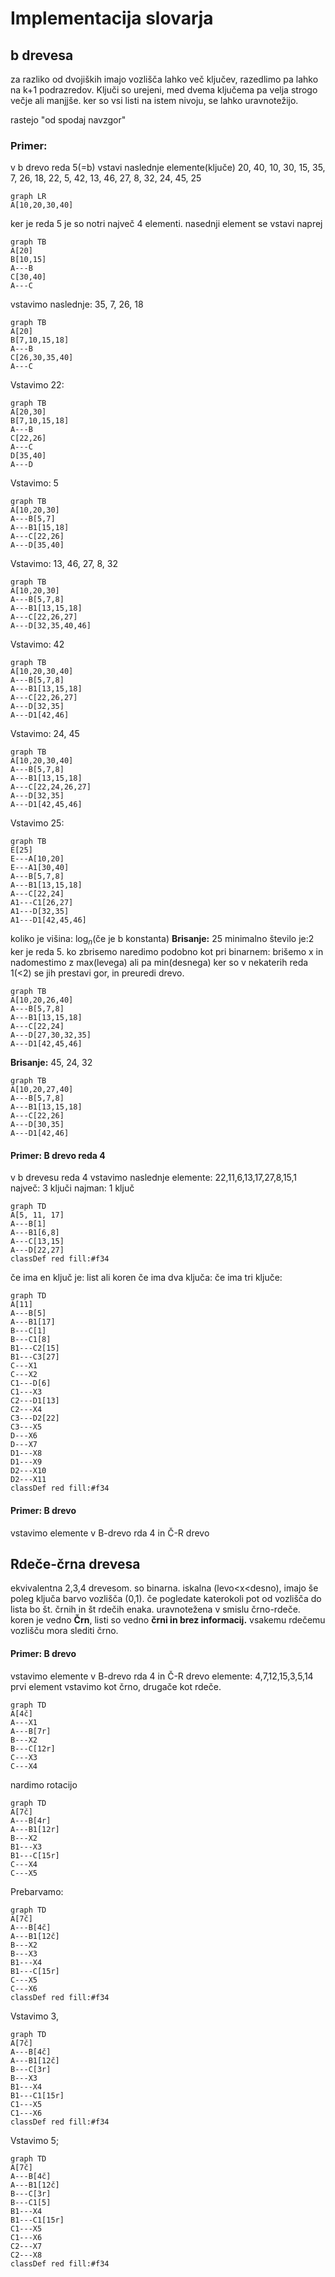 # Implementacija slovarja
## b drevesa
za razliko od dvojiških imajo vozlišča lahko več ključev, razedlimo pa lahko na k+1 podrazredov. Ključi so urejeni, med dvema ključema pa velja strogo večje ali manjjše. ker so vsi listi na istem nivoju, se lahko uravnotežijo.

rastejo "od spodaj navzgor"

### Primer:
v b drevo reda 5(=b) vstavi naslednje elemente(ključe)
20, 40, 10, 30, 15, 35, 7, 26, 18, 22, 5, 42, 13, 46, 27, 8, 32, 24, 45, 25
```mermaid
graph LR
A[10,20,30,40]
```
ker je reda 5 je so notri največ 4 elementi. nasednji element se vstavi naprej
```mermaid
graph TB
A[20]
B[10,15]
A---B
C[30,40]
A---C
```
vstavimo naslednje: 35, 7, 26, 18
```mermaid
graph TB
A[20]
B[7,10,15,18]
A---B
C[26,30,35,40]
A---C
```
Vstavimo 22:
```mermaid
graph TB
A[20,30]
B[7,10,15,18]
A---B
C[22,26]
A---C
D[35,40]
A---D
```
Vstavimo: 5
```mermaid
graph TB
A[10,20,30]
A---B[5,7]
A---B1[15,18]
A---C[22,26]
A---D[35,40]
```
Vstavimo: 13, 46, 27, 8, 32
```mermaid
graph TB
A[10,20,30]
A---B[5,7,8]
A---B1[13,15,18]
A---C[22,26,27]
A---D[32,35,40,46]
```
Vstavimo: 42
```mermaid
graph TB
A[10,20,30,40]
A---B[5,7,8]
A---B1[13,15,18]
A---C[22,26,27]
A---D[32,35]
A---D1[42,46]
```
Vstavimo: 24, 45
```mermaid
graph TB
A[10,20,30,40]
A---B[5,7,8]
A---B1[13,15,18]
A---C[22,24,26,27]
A---D[32,35]
A---D1[42,45,46]
```
Vstavimo 25:
```mermaid
graph TB
E[25]
E---A[10,20]
E---A1[30,40]
A---B[5,7,8]
A---B1[13,15,18]
A---C[22,24]
A1---C1[26,27]
A1---D[32,35]
A1---D1[42,45,46]
```
koliko je višina: $\log_n$(če je b konstanta)
**Brisanje:** 25
minimalno število je:2 ker je reda 5. ko zbrisemo naredimo podobno kot pri binarnem:
brišemo x in nadomestimo z max(levega) ali pa min(desnega)
ker so v nekaterih reda 1(<2) se jih prestavi gor, in preuredi drevo.
```mermaid
graph TB
A[10,20,26,40]
A---B[5,7,8]
A---B1[13,15,18]
A---C[22,24]
A---D[27,30,32,35]
A---D1[42,45,46]
```
**Brisanje:** 45, 24, 32
```mermaid
graph TB
A[10,20,27,40]
A---B[5,7,8]
A---B1[13,15,18]
A---C[22,26]
A---D[30,35]
A---D1[42,46]
```
#### Primer: B drevo reda 4
v b drevesu reda 4 vstavimo naslednje elemente: 22,11,6,13,17,27,8,15,1
največ: 3 ključi
najman: 1 ključ
```mermaid
graph TD
A[5, 11, 17]
A---B[1]
A---B1[6,8]
A---C[13,15]
A---D[22,27]
classDef red fill:#f34
```
če ima en ključ je: list ali koren
če ima dva ključa:
če ima tri ključe: 
```mermaid
graph TD
A[11]
A---B[5]
A---B1[17]
B---C[1]
B---C1[8]
B1---C2[15]
B1---C3[27]
C---X1
C---X2
C1---D[6]
C1---X3
C2---D1[13]
C2---X4
C3---D2[22]
C3---X5
D---X6
D---X7
D1---X8
D1---X9
D2---X10
D2---X11
classDef red fill:#f34
```

#### Primer: B drevo
vstavimo elemente v B-drevo rda 4 in Č-R drevo
## Rdeče-črna drevesa
ekvivalentna 2,3,4 drevesom. so binarna. iskalna (levo<x<desno), imajo še poleg ključa barvo vozlišča (0,1). če pogledate katerokoli pot od vozlišča do lista bo št. črnih in št rdečih enaka. uravnotežena v smislu črno-rdeče. koren je vedno **Črn**, listi so vedno **črni in brez informacij.** vsakemu rdečemu vozlišču mora slediti črno.

#### Primer: B drevo
vstavimo elemente v B-drevo rda 4 in Č-R drevo
elemente: 4,7,12,15,3,5,14
prvi element vstavimo kot črno, drugače kot rdeče.
```mermaid
graph TD
A[4č]
A---X1
A---B[7r]
B---X2
B---C[12r]
C---X3
C---X4
```
nardimo rotacijo
```mermaid
graph TD
A[7č]
A---B[4r]
A---B1[12r]
B---X2
B1---X3
B1---C[15r]
C---X4
C---X5
```
Prebarvamo:
```mermaid
graph TD
A[7č]
A---B[4č]
A---B1[12č]
B---X2
B---X3
B1---X4
B1---C[15r]
C---X5
C---X6
classDef red fill:#f34
```
Vstavimo 3,
```mermaid
graph TD
A[7č]
A---B[4č]
A---B1[12č]
B---C[3r]
B---X3
B1---X4
B1---C1[15r]
C1---X5
C1---X6
classDef red fill:#f34
```
Vstavimo 5;
```mermaid
graph TD
A[7č]
A---B[4č]
A---B1[12č]
B---C[3r]
B---C1[5]
B1---X4
B1---C1[15r]
C1---X5
C1---X6
C2---X7
C2---X8
classDef red fill:#f34
```
